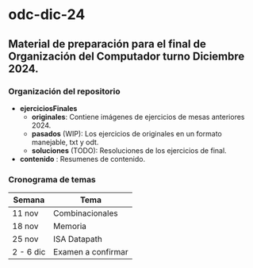 # odc-dic-24

## Material de preparación para el final de Organización del Computador turno Diciembre 2024.

### Organización del repositorio

- **ejerciciosFinales**
    - **originales**: Contiene imágenes de ejercicios de mesas anteriores 2024.
    - **pasados** (WIP): Los ejercicios de originales en un formato manejable, txt y odt.
    - **soluciones** (TODO): Resoluciones de los ejercicios de final.
- **contenido** : Resumenes de contenido.

### Cronograma de temas

| Semana    |   Tema             |
|-----------|--------------------|
| 11 nov    | Combinacionales    |
| 18 nov    | Memoria            |
| 25 nov    | ISA Datapath       |
| 2 - 6 dic | Examen a confirmar |

